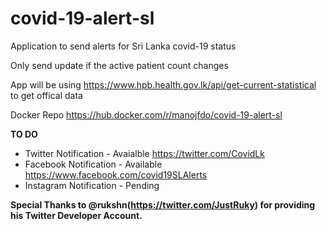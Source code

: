 # covid-19-alert-sl
Application to send alerts for Sri Lanka covid-19 status

Only send update if the active patient count changes

App will be using  https://www.hpb.health.gov.lk/api/get-current-statistical to get offical data

Docker Repo https://hub.docker.com/r/manojfdo/covid-19-alert-sl

**TO DO** 

 - Twitter Notification - Avaialble  https://twitter.com/CovidLk
 - Facebook Notification - Available https://www.facebook.com/covid19SLAlerts
 - Instagram Notification - Pending

**Special Thanks to @rukshn(https://twitter.com/JustRuky) for providing his Twitter Developer Account.**
